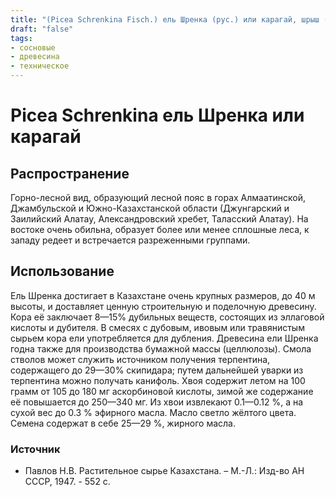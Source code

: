 ```yaml
---
title: "(Picea Schrenkina Fisch.) ель Шренка (рус.) или карагай, шрыш (каз.)"
draft: "false"
tags:
- сосновые
- древесина
- техническое
--- 
```

# Picea Schrenkina ель Шренка или карагай
## Распространение
Горно-лесной вид, образующий лесной пояс в горах Алмаатинской, Джамбульской и Южно-Казахстанской области (Джунгарский и Заилийский Алатау, Александровский хребет, Таласский Алатау). На востоке очень обильна, образует более или менее сплошные леса, к западу редеет и встречается разреженными группами. 
## Использование
Ель Шренка достигает в Казахстане очень крупных размеров, до 40 м высоты, и доставляет ценную строительную и поделочную древесину. Кора её заключает 8—15% дубильных веществ, состоящих из эллаговой кислоты и дубителя. В смесях с дубовым, ивовым или травянистым сырьем кора ели употребляется для дубления. Древесина ели Шренка годна также для производства бумажной массы (целлюлозы). Смола стволов может служить источником получения терпентина, содержащего до 29—30% скипидара; путем дальнейшей уварки из терпентина можно получать канифоль. Хвоя содержит летом на 100 грамм от 105 до 180 мг аскорбиновой кислоты, зимой же содержание её повышается до 250—340 мг. Из хвои извлекают 0.1—0.12 %, а на сухой вес до 0.3 % эфирного масла. Масло светло жёлтого цвета. Семена содержат в себе 25—29 %, жирного масла.

### Источник
* Павлов Н.В. Растительное сырье Казахстана. – М.-Л.: Изд-во АН СССР, 1947. - 552 с.
